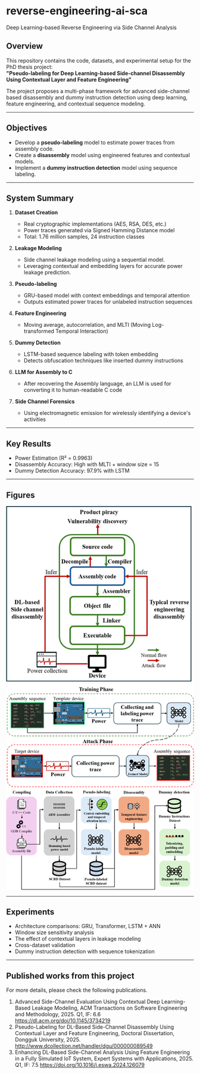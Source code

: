 # reverse-engineering-ai-sca
Deep Learning-based Reverse Engineering via Side Channel Analysis

## Overview
This repository contains the code, datasets, and experimental setup for the PhD thesis project:  
**"Pseudo-labeling for Deep Learning-based Side-channel Disassembly Using Contextual Layer and Feature Engineering"**

The project proposes a multi-phase framework for advanced side-channel based disassembly and dummy instruction detection using deep learning, feature engineering, and contextual sequence modeling.

---

## Objectives

- Develop a **pseudo-labeling** model to estimate power traces from assembly code.
- Create a **disassembly** model using engineered features and contextual models.
- Implement a **dummy instruction detection** model using sequence labeling.

---

## System Summary

1. **Dataset Creation**
   - Real cryptographic implementations (AES, RSA, DES, etc.)
   - Power traces generated via Signed Hamming Distance model
   - Total: 1.76 million samples, 24 instruction classes

2. **Leakage Modeling**
   - Side channel leakage modeling using a sequential model.
   - Leveraging contextual and embedding layers for accurate power leakage prediction.

4. **Pseudo-labeling**
   - GRU-based model with context embeddings and temporal attention
   - Outputs estimated power traces for unlabeled instruction sequences

5. **Feature Engineering**
   - Moving average, autocorrelation, and MLTI (Moving Log-transformed Temporal Interaction)

6. **Dummy Detection**
   - LSTM-based sequence labeling with token embedding
   - Detects obfuscation techniques like inserted dummy instructions
   
7. **LLM for Assembly to C**
   - After recovering the Assembly language, an LLM is used for converting it to human-readable C code

8. **Side Channel Forensics**
   - Using electromagnetic emission for wirelessly identifying a device's activities

---

## Key Results

- Power Estimation (R² = 0.9963)
- Disassembly Accuracy: High with MLTI + window size = 15
- Dummy Detection Accuracy: 97.9% with LSTM

---

## Figures

![Figure Title](figures/Picture1.png)
![Figure Title](figures/Picture2.png)
![Figure Title](figures/Picture3.png)

---

## Experiments

- Architecture comparisons: GRU, Transformer, LSTM + ANN
- Window size sensitivity analysis
- The effect of contextual layers in leakage modeling
- Cross-dataset validation
- Dummy instruction detection with sequence tokenization

---

## Published works from this project
For more details, please check the following publications.

1. Advanced Side-Channel Evaluation Using Contextual Deep Learning-Based Leakage Modeling, ACM
Transactions on Software Engineering and Methodology, 2025. Q1, IF: 6.6
https://dl.acm.org/doi/10.1145/3734219
2. Pseudo-Labeling for DL-Based Side-Channel Disassembly Using Contextual Layer and Feature Engineering,
Doctoral Dissertation, Dongguk University, 2025.
http://www.dcollection.net/handler/dgu/000000089549
3. Enhancing DL-Based Side-Channel Analysis Using Feature Engineering in a Fully Simulated IoT System, Expert
Systems with Applications, 2025. Q1, IF: 7.5
https://doi.org/10.1016/j.eswa.2024.126079
